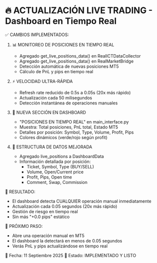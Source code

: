 🔥 ACTUALIZACIÓN LIVE TRADING - Dashboard en Tiempo Real
========================================================

✅ CAMBIOS IMPLEMENTADOS:

1. 📊 MONITOREO DE POSICIONES EN TIEMPO REAL
   - Agregado get_live_positions_data() en RealICTDataCollector
   - Agregado get_live_positions_data() en RealMarketBridge
   - Detección automática de nuevas posiciones MT5
   - Cálculo de PnL y pips en tiempo real

2. ⚡ VELOCIDAD ULTRA-RÁPIDA
   - Refresh rate reducido de 0.5s a 0.05s (20x más rápido)
   - Actualización cada 50 milisegundos
   - Detección instantánea de operaciones manuales

3. 🎯 NUEVA SECCIÓN EN DASHBOARD
   - "POSICIONES EN TIEMPO REAL" en main_interface.py
   - Muestra: Total posiciones, PnL total, Estado MT5
   - Detalles por posición: Symbol, Type, Volume, Profit, Pips
   - Colores dinámicos (verde/rojo según profit)

4. 🔧 ESTRUCTURA DE DATOS MEJORADA
   - Agregado live_positions a DashboardData
   - Información detallada por posición:
     * Ticket, Symbol, Type (BUY/SELL)
     * Volume, Open/Current price
     * Profit, Pips, Open time
     * Comment, Swap, Commission

🎯 RESULTADO:
- El dashboard detecta CUALQUIER operación manual inmediatamente
- Actualización cada 0.05 segundos (20x más rápido)
- Gestión de riesgo en tiempo real
- Sin más "+0.0 pips" estático

🚀 PRÓXIMO PASO:
- Abre una operación manual en MT5
- El dashboard la detectará en menos de 0.05 segundos
- Verás PnL y pips actualizándose en tiempo real

📅 Fecha: 11 Septiembre 2025
🔧 Estado: IMPLEMENTADO Y LISTO
